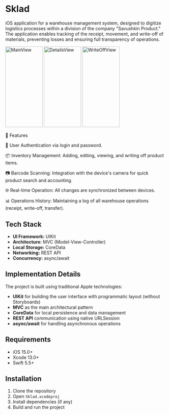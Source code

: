 # Sklad

iOS application for a warehouse management system, designed to digitize logistics processes within a division of the company "Savushkin Product."
 The application enables tracking of the receipt, movement, and write-off of materials, preventing losses and ensuring full transparency of operations.
 
<img width="117" height="253.2" alt="MainView" src="https://github.com/user-attachments/assets/3178784c-feb5-4590-bcef-6a5b3e80b0fd" />
<img width="117" height="253.2" alt="DetailsView" src="https://github.com/user-attachments/assets/fca46de0-dee0-4a42-b417-75329a802b56" />
<img width="117" height="253.2" alt="WriteOffView" src="https://github.com/user-attachments/assets/076959f6-6847-47b0-9c1e-cc01e2e8ba21" />

🚀 Features

🔐 User Authentication via login and password.

📦 Inventory Management: Adding, editing, viewing, and writing off product items.

📷 Barcode Scanning: Integration with the device's camera for quick product search and accounting.

🌐 Real-time Operation: All changes are synchronized between devices.

📊 Operations History: Maintaining a log of all warehouse operations (receipt, write-off, transfer).

## Tech Stack

*   **UI Framework:** UIKit
*   **Architecture:** MVC (Model-View-Controller)
*   **Local Storage:** CoreData
*   **Networking:** REST API
*   **Concurrency:** async/await

## Implementation Details

The project is built using traditional Apple technologies:

*   **UIKit** for building the user interface with programmatic layout (without Storyboards)
*   **MVC** as the main architectural pattern
*   **CoreData** for local persistence and data management
*   **REST API** communication using native URLSession
*   **async/await** for handling asynchronous operations

## Requirements

*   iOS 15.0+
*   Xcode 13.0+
*   Swift 5.5+

## Installation

1. Clone the repository
2. Open `Sklad.xcodeproj`
3. Install dependencies (if any)
4. Build and run the project

